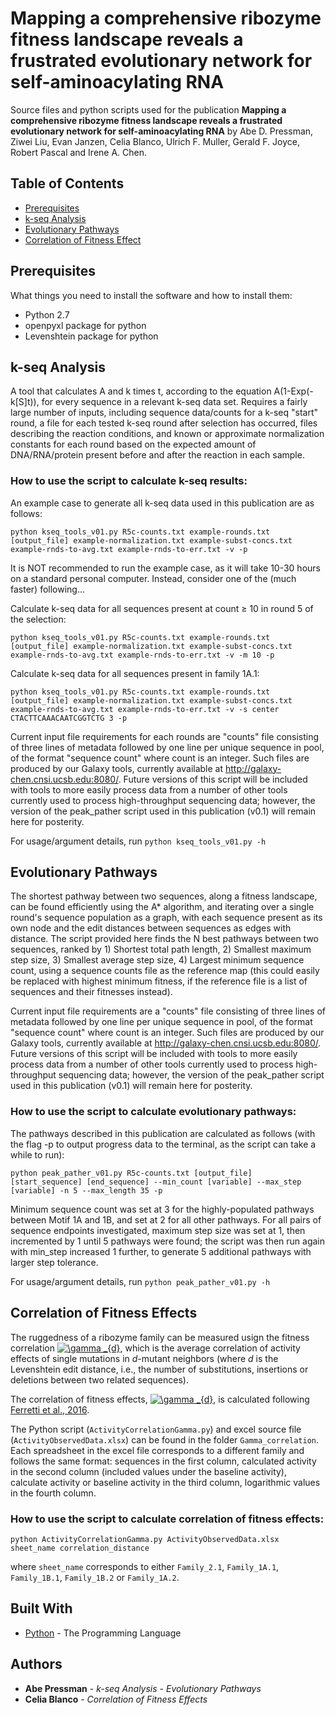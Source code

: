 # Mapping a comprehensive ribozyme fitness landscape reveals a frustrated evolutionary network for self-aminoacylating RNA

Source files and python scripts used for the publication 
**Mapping a comprehensive ribozyme fitness landscape reveals a frustrated evolutionary network for self-aminoacylating RNA**
by Abe D. Pressman, Ziwei Liu, Evan Janzen, Celia Blanco, Ulrich F. Muller, Gerald F. Joyce, Robert Pascal and Irene A. Chen.

## Table of Contents

- [Prerequisites](#prerequisites)
- [k-seq Analysis](#installation)
- [Evolutionary Pathways](#features)
- [Correlation of Fitness Effect](#contributing)

## Prerequisites

What things you need to install the software and how to install them:

- Python 2.7  
- openpyxl package for python
- Levenshtein package for python 

## k-seq Analysis
A tool that calculates A and k times t, according to the equation A(1-Exp(-k[S]t)), for every sequence in a relevant k-seq data set. Requires a fairly large number of inputs, including sequence data/counts for a k-seq "start" round, a file for each tested k-seq round after selection has occurred, files describing the reaction conditions, and known or approximate normalization constants for each round based on the expected amount of DNA/RNA/protein present before and after the reaction in each sample.

### How to use the script to calculate k-seq results:

An example case to generate all k-seq data used in this publication are as follows:

```
python kseq_tools_v01.py R5c-counts.txt example-rounds.txt [output_file] example-normalization.txt example-subst-concs.txt example-rnds-to-avg.txt example-rnds-to-err.txt -v -p
```

It is NOT recommended to run the example case, as it will take 10-30 hours on a standard personal computer. Instead, consider one of the (much faster) following...

Calculate k-seq data for all sequences present at count ≥ 10 in round 5 of the selection:
```
python kseq_tools_v01.py R5c-counts.txt example-rounds.txt [output_file] example-normalization.txt example-subst-concs.txt example-rnds-to-avg.txt example-rnds-to-err.txt -v -m 10 -p
```

Calculate k-seq data for all sequences present in family 1A.1:
```
python kseq_tools_v01.py R5c-counts.txt example-rounds.txt [output_file] example-normalization.txt example-subst-concs.txt example-rnds-to-avg.txt example-rnds-to-err.txt -v -s center CTACTTCAAACAATCGGTCTG 3 -p
```

Current input file requirements for each rounds are "counts" file consisting of three lines of metadata followed by  one line per unique sequence in pool, of the format "sequence count" where count is an integer. Such files are produced by our Galaxy tools, currently available at http://galaxy-chen.cnsi.ucsb.edu:8080/. Future versions of this script will be included with tools to more easily process data from a number of other tools currently used to process high-throughput sequencing data; however, the version of the peak_pather script used in this publication (v0.1) will remain here for posterity.

For usage/argument details, run `python kseq_tools_v01.py -h`


## Evolutionary Pathways
The shortest pathway between two sequences, along a fitness landscape, can be found efficiently using the A* algorithm, and iterating over a single round's sequence population as a graph, with each sequence present as its own node and the edit distances between sequences as edges with distance. The script provided here finds the N best pathways between two sequences, ranked by 1) Shortest total path length, 2) Smallest maximum step size, 3) Smallest average step size, 4) Largest minimum sequence count, using a sequence counts file as the reference map (this could easily be replaced with highest minimum fitness, if the reference file is a list of sequences and their fitnesses instead).

Current input file requirements are a "counts" file consisting of three lines of metadata followed by  one line per unique sequence in pool, of the format "sequence count" where count is an integer. Such files are produced by our Galaxy tools, currently available at http://galaxy-chen.cnsi.ucsb.edu:8080/. Future versions of this script will be included with tools to more easily process data from
a number of other tools currently used to process high-throughput sequencing data; however, the version of the peak_pather script used in this publication (v0.1) will remain here for posterity.

### How to use the script to calculate evolutionary pathways:

The pathways described in this publication are calculated as follows (with the flag -p to output progress data to the terminal, as the script can take a while to run):

```
python peak_pather_v01.py R5c-counts.txt [output_file] [start_sequence] [end_sequence] --min_count [variable] --max_step [variable] -n 5 --max_length 35 -p
```
Minimum sequence count was set at 3 for the highly-populated pathways between Motif 1A and 1B, and set at 2 for all other pathways. For all pairs of sequence endpoints investigated, maximum step size was set at 1, then incremented by 1 until 5 pathways were found; the script was then run again with min_step increased 1 further, to generate 5 additional pathways with larger step tolerance.

For usage/argument details, run `python peak_pather_v01.py -h`

## Correlation of Fitness Effects

The ruggedness of a ribozyme family can be measured usign the fitness correlation <a href="https://www.codecogs.com/eqnedit.php?latex=\gamma&space;_{d}" target="_blank"><img src="https://latex.codecogs.com/gif.latex?\gamma&space;_{d}" title="\gamma _{d}" /></a>, 
which is the average correlation of activity effects of single mutations in *d*-mutant neighbors
(where *d* is the Levenshtein edit distance, i.e., the number of substitutions, insertions or 
deletions between two related sequences).

The correlation of fitness effects, 
<a href="https://www.codecogs.com/eqnedit.php?latex=\gamma&space;_{d}" target="_blank"><img src="https://latex.codecogs.com/gif.latex?\gamma&space;_{d}" title="\gamma _{d}" /></a>, 
is calculated following [Ferretti et al., 2016](https://www.sciencedirect.com/science/article/pii/S0022519316000771?via%3Dihub).

The Python script (`ActivityCorrelationGamma.py`) and excel source file (`ActivityObservedData.xlsx`) can be found in the folder `Gamma_correlation`. Each spreadsheet in the excel file corresponds to a different family and follows the same format: sequences in the first column, calculated activity in the second column (included values under the baseline activity), calculate activity or baseline activity in the third column, logarithmic values in the fourth column.

### How to use the script to calculate correlation of fitness effects:

```
python ActivityCorrelationGamma.py ActivityObservedData.xlsx sheet_name correlation_distance
```

where `sheet_name` corresponds to either `Family_2.1`, `Family_1A.1`, `Family_1B.1`, `Family_1B.2` or `Family_1A.2`.

## Built With

* [Python](https://www.python.org/) - The Programming Language

## Authors

* **Abe Pressman** - *k-seq Analysis* - *Evolutionary Pathways* 
* **Celia Blanco** - *Correlation of Fitness Effects* 


